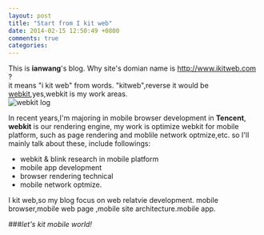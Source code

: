 ```yaml
---
layout: post
title: "Start from I kit web"
date: 2014-02-15 12:50:49 +0800
comments: true
categories: 
---
```


 This is **ianwang**'s blog. Why site's domian name is <http://www.ikitweb.com> ?  
 it means "i kit web" from words. "kitweb",reverse it would be [webkit](http://www.webkit.org),yes,webkit is my work areas.  
![webkit log](http://www.webkit.org/images/icon-gold.png)  
<!--more-->
 In recent years,I'm majoring in mobile browser development in **Tencent**, **webkit** is our rendering engine, my work is optimize webkit for mobile platform, such as page rendering and moblile network optmize,etc. so I'll mainly talk about these, include followings:

- webkit & blink research in mobile platform
- mobile app development 
- browser rendering technical
- mobile network optmize.

I kit web,so my blog focus on web relatvie development. mobile browser,mobile web page ,mobile site architecture.mobile app. 
  
###*let's kit mobile world!*


